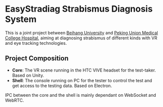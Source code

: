 # EasyStradiag Strabismus Diagnosis System
This is a joint project between [Beihang University](https://www.buaa.edu.cn/) and [Peking Union Medical College Hospital](https://www.pumch.cn/index.html), aiming at diagnosing strabismus of different kinds with VR and eye tracking technologies. 

## Project Composition

+ **Core**: The VR scene running in the HTC VIVE headset for the test-taker. Based on Unity.
+ **Shell**: The console running on PC for the tester to control the test and get access to the testing data. Based on Electron.

IPC between the core and the shell is mainly dependant on WebSocket and WebRTC.
